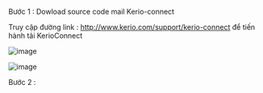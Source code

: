 Bước 1 : Dowload source code mail Kerio-connect

 Truy cập đường link : http://www.kerio.com/support/kerio-connect để tiến hành tải KerioConnect
 
 ![image](https://user-images.githubusercontent.com/97047640/175757304-8dc37dfb-87e1-49e3-9b61-23334fd90907.png)
 
 ![image](https://user-images.githubusercontent.com/97047640/175757349-311350bf-a766-4d58-8226-e41064c2096b.png)

Bước 2 : 

